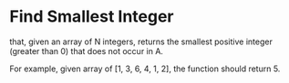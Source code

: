 # Find Smallest Integer

that, given an array of N integers, returns the smallest positive integer (greater than 0) that does not occur in A.

For example, given array of [1, 3, 6, 4, 1, 2], the function should return 5.